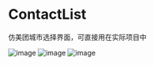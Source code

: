 # ContactList
仿美团城市选择界面，可直接用在实际项目中

![image](https://github.com/twjitm/ContactList/screenshots/1.jpg)
![image](https://github.com/twjitm/ContactList/screenshots/2.jpg)
![image](https://github.com/twjitm/ContactList/screenshots/3.jpg)
